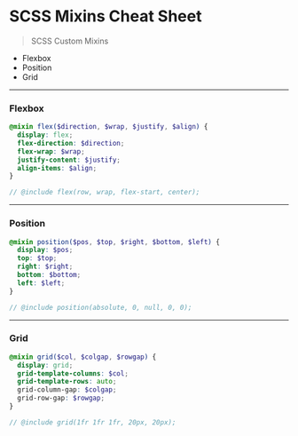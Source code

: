 # SCSS Mixins Cheat Sheet

> SCSS Custom Mixins

* Flexbox
* Position
* Grid

---

### Flexbox

```scss
@mixin flex($direction, $wrap, $justify, $align) {
  display: flex;
  flex-direction: $direction;
  flex-wrap: $wrap;
  justify-content: $justify;
  align-items: $align;
}

// @include flex(row, wrap, flex-start, center);
```
---

### Position

```scss
@mixin position($pos, $top, $right, $bottom, $left) {
  display: $pos;
  top: $top;
  right: $right;
  bottom: $bottom;
  left: $left;
}

// @include position(absolute, 0, null, 0, 0);
```

---

### Grid

```scss
@mixin grid($col, $colgap, $rowgap) {
  display: grid;
  grid-template-columns: $col;
  grid-template-rows: auto;
  grid-column-gap: $colgap;
  grid-row-gap: $rowgap;
}

// @include grid(1fr 1fr 1fr, 20px, 20px);
```
